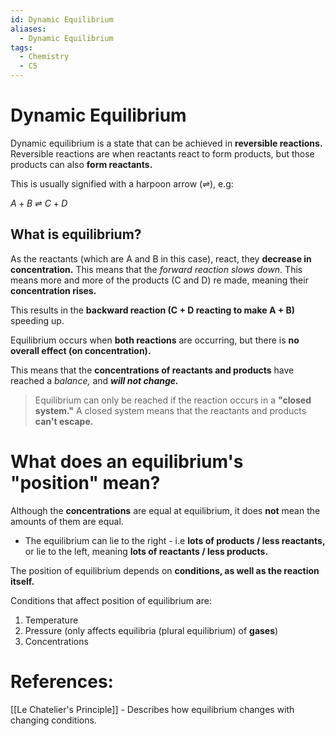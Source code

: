 ```yaml
---
id: Dynamic Equilibrium
aliases:
  - Dynamic Equilibrium
tags:
  - Chemistry
  - C5
---
```


# Dynamic Equilibrium

Dynamic equilibrium is a state that can be achieved in **reversible reactions.** Reversible reactions are when reactants react to form products, but those products can also **form reactants.** 

This is usually signified with a harpoon arrow (⇌), e.g:

$A + B$ ⇌ $C + D$

## What is equilibrium?

As the reactants (which are A and B in this case), react, they **decrease in concentration.** This means that the *forward reaction slows down.* This means more and more of the products (C and D) re made, meaning their **concentration rises.** 

This results in the **backward reaction (C + D reacting to make A + B)** speeding up.

Equilibrium occurs when **both reactions** are occurring, but there is **no overall effect (on concentration).**

This means that the **concentrations of reactants and products** have reached a *balance,* and ***will not change.*** 

> Equilibrium can only be reached if the reaction occurs in a **"closed system."** A closed system means that the reactants and products **can't escape.** 

# What does an equilibrium's "position" mean?

Although the **concentrations** are equal at equilibrium, it does **not** mean the amounts of them are equal.

- The equilibrium can lie to the right - i.e **lots of products / less reactants,** or lie to the left, meaning **lots of reactants / less products.** 

The position of equilibrium depends on **conditions, as well as the reaction itself.** 

Conditions that affect position of equilibrium are:

1. Temperature
2. Pressure (only affects equilibria (plural equilibrium) of **gases**) 
3. Concentrations


# References:

[[Le Chatelier's Principle]] - Describes how equilibrium changes with changing conditions.
